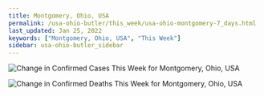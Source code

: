 ```yaml
---
title: Montgomery, Ohio, USA
permalink: /usa-ohio-butler/this_week/usa-ohio-montgomery-7_days.html
last_updated: Jan 25, 2022
keywords: ["Montgomery, Ohio, USA", "This Week"]
sidebar: usa-ohio-butler_sidebar
---
```


![Change in Confirmed Cases This Week for Montgomery, Ohio, USA](/covid_tracker/images/graphs/usa-ohio-montgomery-delta_confirmed-7_days_graph.png)

![Change in Confirmed Deaths This Week for Montgomery, Ohio, USA](/covid_tracker/images/graphs/usa-ohio-montgomery-delta_deaths-7_days_graph.png)
